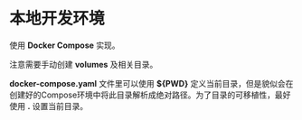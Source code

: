# 本地开发环境

使用 **Docker Compose** 实现。

注意需要手动创建 **volumes** 及相关目录。

**docker-compose.yaml** 文件里可以使用 **${PWD}** 定义当前目录，但是貌似会在创建好的Compose环境中将此目录解析成绝对路径。为了目录的可移植性，最好使用 **.** 设置当前目录。
